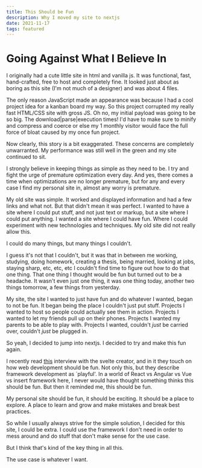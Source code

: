 ```yaml
---
title: This Should be Fun
description: Why I moved my site to nextjs
date: 2021-11-17
tags: featured
---
```


# Going Against What I Believe In

I originally had a cute little site in html and vanilla js.
It was functional, fast, hand-crafted, free to host and completely fine.
It looked just about as boring as this site (I'm not much of a designer) and was about 4 files.

The only reason JavaScript made an appearance was because I had a cool project idea for a kanban board my way.
So this project corrupted my really fast HTML/CSS site with gross JS.
Oh no, my initial payload was going to be so big. The download|parse|execution times!
I'd have to make sure to minify and compress and coerce or else my 1 monthly visitor would face the full force of bloat caused by my once fun project.

Now clearly, this story is a bit exaggerated. These concerns are completely unwarranted.
My performance was still well in the green and my site continued to sit.

I strongly believe in keeping things as simple as they need to be. 
I try and fight the urge of premature optimization every day.
And yes, there comes a time when optimizations are no longer premature, but for any and every case I find my personal site in, almost any worry is premature.

My old site was simple. It worked and displayed information and had a few links and what not.
But that didn't mean it was perfect.
I wanted to have a site where I could put stuff, and not just text or markup, but a site where I could put anything.
I wanted a site where I could have fun. Where I could experiment with new technologies and techniques.
My old site did not really allow this. 

I could do many things, but many things I couldn't.

I guess it's not that I couldn't, but it was that in between me working, studying, doing homework, creating a thesis, being married, looking at jobs, staying sharp, etc, etc, etc I couldn't find time to figure out how to do that one thing.
That one thing I thought would be fun but turned out to be a headache.
It wasn't even just one thing, it was one thing today, another two things tomorrow, a few things from yesterday.

My site, the site I wanted to just have fun and do whatever I wanted, began to not be fun.
It began being the place I couldn't just put stuff.
Projects I wanted to host so people could actually see them in action.
Projects I wanted to let my friends pull up on their phones.
Projects I wanted my parents to be able to play with.
Projects I wanted, couldn't _just_ be carried over, couldn't _just_ be plugged in.

So yeah, I decided to jump into nextjs.
I decided to try and make this fun again.

I recently read [this](https://www.infoworld.com/article/3639521/svelte-creator-web-development-should-be-more-fun.html) interview with the svelte creator, and in it they touch on how web development should be fun.
Not only this, but they describe framework development as `playful'. 
In a world of React vs Angular vs Vue vs insert framework here, I never would have thought something thinks this should be fun.
But then it reminded me, this should be fun.

My personal site should be fun, it should be exciting.
It should be a place to explore.
A place to learn and grow and make mistakes and break best practices.

So while I usually always strive for the simple solution, I decided for this site, I could be extra. I could use the framework I don't need in order to mess around and do stuff that don't make sense for the use case.

But I think that's kind of the key thing in all this.

The use case is whatever I want.
